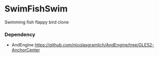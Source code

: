 SwimFishSwim
============

Swimming fish flappy bird clone


### Dependency
* AndEngine 
https://github.com/nicolasgramlich/AndEngine/tree/GLES2-AnchorCenter
